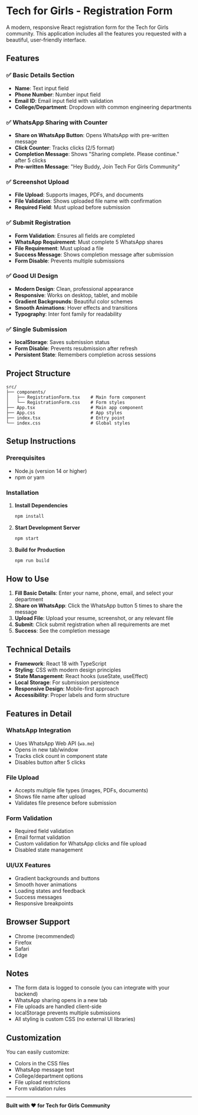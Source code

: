 # Tech for Girls - Registration Form

A modern, responsive React registration form for the Tech for Girls community. This application includes all the features you requested with a beautiful, user-friendly interface.

## Features

### ✅ Basic Details Section
- **Name**: Text input field
- **Phone Number**: Number input field  
- **Email ID**: Email input field with validation
- **College/Department**: Dropdown with common engineering departments

### ✅ WhatsApp Sharing with Counter
- **Share on WhatsApp Button**: Opens WhatsApp with pre-written message
- **Click Counter**: Tracks clicks (2/5 format)
- **Completion Message**: Shows "Sharing complete. Please continue." after 5 clicks
- **Pre-written Message**: "Hey Buddy, Join Tech For Girls Community"

### ✅ Screenshot Upload
- **File Upload**: Supports images, PDFs, and documents
- **File Validation**: Shows uploaded file name with confirmation
- **Required Field**: Must upload before submission

### ✅ Submit Registration
- **Form Validation**: Ensures all fields are completed
- **WhatsApp Requirement**: Must complete 5 WhatsApp shares
- **File Requirement**: Must upload a file
- **Success Message**: Shows completion message after submission
- **Form Disable**: Prevents multiple submissions

### ✅ Good UI Design
- **Modern Design**: Clean, professional appearance
- **Responsive**: Works on desktop, tablet, and mobile
- **Gradient Backgrounds**: Beautiful color schemes
- **Smooth Animations**: Hover effects and transitions
- **Typography**: Inter font family for readability

### ✅ Single Submission
- **localStorage**: Saves submission status
- **Form Disable**: Prevents resubmission after refresh
- **Persistent State**: Remembers completion across sessions

## Project Structure

```
src/
├── components/
│   ├── RegistrationForm.tsx    # Main form component
│   └── RegistrationForm.css    # Form styles
├── App.tsx                     # Main app component
├── App.css                     # App styles
├── index.tsx                   # Entry point
└── index.css                   # Global styles
```

## Setup Instructions

### Prerequisites
- Node.js (version 14 or higher)
- npm or yarn

### Installation

1. **Install Dependencies**
   ```bash
   npm install
   ```

2. **Start Development Server**
   ```bash
   npm start
   ```

3. **Build for Production**
   ```bash
   npm run build
   ```

## How to Use

1. **Fill Basic Details**: Enter your name, phone, email, and select your department
2. **Share on WhatsApp**: Click the WhatsApp button 5 times to share the message
3. **Upload File**: Upload your resume, screenshot, or any relevant file
4. **Submit**: Click submit registration when all requirements are met
5. **Success**: See the completion message

## Technical Details

- **Framework**: React 18 with TypeScript
- **Styling**: CSS with modern design principles
- **State Management**: React hooks (useState, useEffect)
- **Local Storage**: For submission persistence
- **Responsive Design**: Mobile-first approach
- **Accessibility**: Proper labels and form structure

## Features in Detail

### WhatsApp Integration
- Uses WhatsApp Web API (`wa.me`)
- Opens in new tab/window
- Tracks click count in component state
- Disables button after 5 clicks

### File Upload
- Accepts multiple file types (images, PDFs, documents)
- Shows file name after upload
- Validates file presence before submission

### Form Validation
- Required field validation
- Email format validation
- Custom validation for WhatsApp clicks and file upload
- Disabled state management

### UI/UX Features
- Gradient backgrounds and buttons
- Smooth hover animations
- Loading states and feedback
- Success messages
- Responsive breakpoints

## Browser Support

- Chrome (recommended)
- Firefox
- Safari
- Edge

## Notes

- The form data is logged to console (you can integrate with your backend)
- WhatsApp sharing opens in a new tab
- File uploads are handled client-side
- localStorage prevents multiple submissions
- All styling is custom CSS (no external UI libraries)

## Customization

You can easily customize:
- Colors in the CSS files
- WhatsApp message text
- College/department options
- File upload restrictions
- Form validation rules

---

**Built with ❤️ for Tech for Girls Community** 